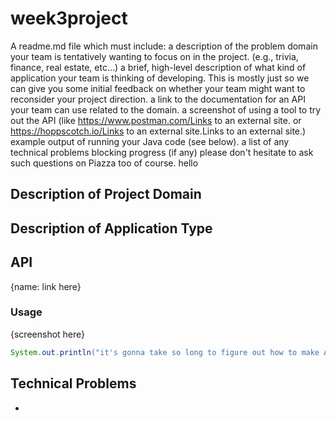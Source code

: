 # week3project
A readme.md file which must include:
a description of the problem domain your team is tentatively wanting to focus on in the project. (e.g., trivia, finance, real estate, etc…)
a brief, high-level description of what kind of application your team is thinking of developing.
This is mostly just so we can give you some initial feedback on whether your team might want to reconsider your project direction.
a link to the documentation for an API your team can use related to the domain.
a screenshot of using a tool to try out the API (like https://www.postman.com/Links to an external site. or https://hoppscotch.io/Links to an external site.Links to an external site.)
example output of running your Java code (see below).
a list of any technical problems blocking progress (if any)
please don't hesitate to ask such questions on Piazza too of course.
hello 

## Description of Project Domain


## Description of Application Type


## API

{name: link here}

### Usage

{screenshot here}

```java
System.out.println("it's gonna take so long to figure out how to make API calls")
```

## Technical Problems
- 
